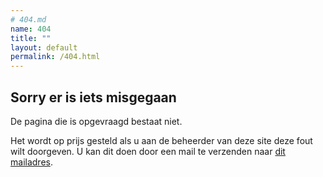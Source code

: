 ```yaml
---
# 404.md
name: 404
title: ""
layout: default
permalink: /404.html
---
```


## Sorry er is iets misgegaan
De pagina die is opgevraagd bestaat niet. 

Het wordt op prijs gesteld als u aan de beheerder van deze site deze fout wilt doorgeven. U kan dit doen door een mail te verzenden naar <a href="mailto:standaarden.ondersteuning@vng.nl?subject=404 melding op {{site.url}}">dit mailadres</a>. 
